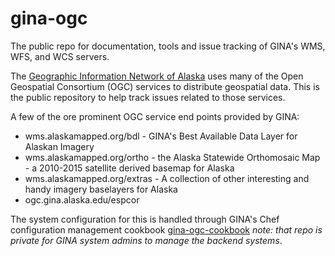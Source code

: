 # gina-ogc
The public repo for documentation, tools and issue tracking of GINA's WMS, WFS, and WCS servers.

The [Geographic Information Network of Alaska](http://gina.alaska.edu) uses many of the Open Geospatial Consortium (OGC) services to distribute geospatial data.  This is the public repository to help track issues related to those services.

A few of the ore prominent OGC service end points provided by GINA:
 * wms.alaskamapped.org/bdl - GINA's Best Available Data Layer for Alaskan Imagery
 * wms.alaskamapped.org/ortho - the Alaska Statewide Orthomosaic Map - a 2010-2015 satellite derived basemap for Alaska
 * wms.alaskamapped.org/extras - A collection of other interesting and handy imagery baselayers for Alaska
 * ogc.gina.alaska.edu/espcor

 The system configuration for this is handled through GINA's Chef configuration management cookbook [gina-ogc-cookbook](https://github.com/gina-alaska/gina-ogc-cookbook) *note: that repo is private for GINA system admins to manage the backend systems*.

 
